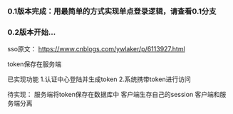 ### 0.1版本完成：用最简单的方式实现单点登录逻辑，请查看0.1分支
### 0.2版本开始...


sso原文：
https://www.cnblogs.com/ywlaker/p/6113927.html



token保存在服务端


已实现功能
1.认证中心登陆并生成token
2.系统携带token进行访问

待实现：
服务端将token保存在数据库中
客户端生存自己的session
客户端和服务端分离